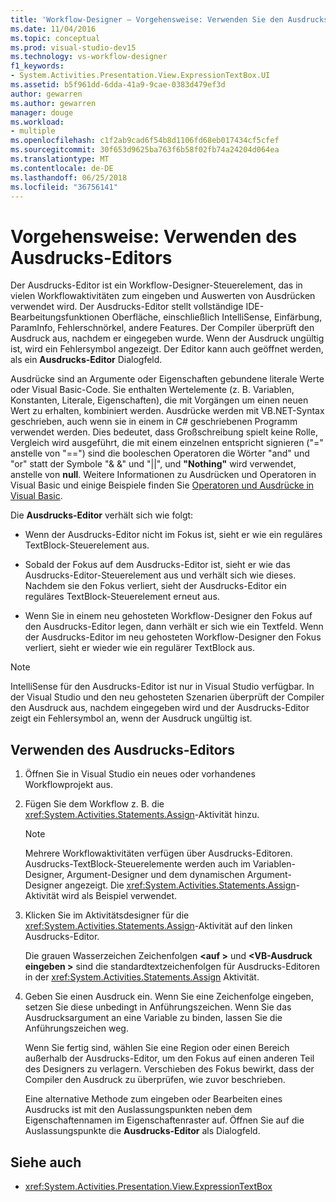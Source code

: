 ```yaml
---
title: 'Workflow-Designer – Vorgehensweise: Verwenden Sie den Ausdrucks-Editor'
ms.date: 11/04/2016
ms.topic: conceptual
ms.prod: visual-studio-dev15
ms.technology: vs-workflow-designer
f1_keywords:
- System.Activities.Presentation.View.ExpressionTextBox.UI
ms.assetid: b5f961dd-6dda-41a9-9cae-0383d479ef3d
author: gewarren
ms.author: gewarren
manager: douge
ms.workload:
- multiple
ms.openlocfilehash: c1f2ab9cad6f54b8d1106fd68eb017434cf5cfef
ms.sourcegitcommit: 30f653d9625ba763f6b58f02fb74a24204d064ea
ms.translationtype: MT
ms.contentlocale: de-DE
ms.lasthandoff: 06/25/2018
ms.locfileid: "36756141"
---
```

# <a name="how-to-use-the-expression-editor"></a>Vorgehensweise: Verwenden des Ausdrucks-Editors

Der Ausdrucks-Editor ist ein Workflow-Designer-Steuerelement, das in vielen Workflowaktivitäten zum eingeben und Auswerten von Ausdrücken verwendet wird. Der Ausdrucks-Editor stellt vollständige IDE-Bearbeitungsfunktionen Oberfläche, einschließlich IntelliSense, Einfärbung, ParamInfo, Fehlerschnörkel, andere Features. Der Compiler überprüft den Ausdruck aus, nachdem er eingegeben wurde. Wenn der Ausdruck ungültig ist, wird ein Fehlersymbol angezeigt. Der Editor kann auch geöffnet werden, als ein **Ausdrucks-Editor** Dialogfeld.

Ausdrücke sind an Argumente oder Eigenschaften gebundene literale Werte oder Visual Basic-Code. Sie enthalten Wertelemente (z. B. Variablen, Konstanten, Literale, Eigenschaften), die mit Vorgängen um einen neuen Wert zu erhalten, kombiniert werden. Ausdrücke werden mit VB.NET-Syntax geschrieben, auch wenn sie in einem in C# geschriebenen Programm verwendet werden. Dies bedeutet, dass Großschreibung spielt keine Rolle, Vergleich wird ausgeführt, die mit einem einzelnen entspricht signieren ("=" anstelle von "==") sind die booleschen Operatoren die Wörter "and" und "or" statt der Symbole "& &" und "||", und **"Nothing"** wird verwendet, anstelle von **null**. Weitere Informationen zu Ausdrücken und Operatoren in Visual Basic und einige Beispiele finden Sie [Operatoren und Ausdrücke in Visual Basic](/previous-versions/visualstudio/visual-studio-2010/a1w3te48(v=vs.100)).

Die **Ausdrucks-Editor** verhält sich wie folgt:

- Wenn der Ausdrucks-Editor nicht im Fokus ist, sieht er wie ein reguläres TextBlock-Steuerelement aus.

- Sobald der Fokus auf dem Ausdrucks-Editor ist, sieht er wie das Ausdrucks-Editor-Steuerelement aus und verhält sich wie dieses. Nachdem sie den Fokus verliert, sieht der Ausdrucks-Editor ein reguläres TextBlock-Steuerelement erneut aus.

- Wenn Sie in einem neu gehosteten Workflow-Designer den Fokus auf den Ausdrucks-Editor legen, dann verhält er sich wie ein Textfeld. Wenn der Ausdrucks-Editor im neu gehosteten Workflow-Designer den Fokus verliert, sieht er wieder wie ein regulärer TextBlock aus.

> [!NOTE]
> IntelliSense für den Ausdrucks-Editor ist nur in Visual Studio verfügbar. In der Visual Studio und den neu gehosteten Szenarien überprüft der Compiler den Ausdruck aus, nachdem eingegeben wird und der Ausdrucks-Editor zeigt ein Fehlersymbol an, wenn der Ausdruck ungültig ist.

## <a name="use-the-expression-editor"></a>Verwenden des Ausdrucks-Editors

1.  Öffnen Sie in Visual Studio ein neues oder vorhandenes Workflowprojekt aus.

2.  Fügen Sie dem Workflow z. B. die <xref:System.Activities.Statements.Assign>-Aktivität hinzu.

    > [!NOTE]
    > Mehrere Workflowaktivitäten verfügen über Ausdrucks-Editoren. Ausdrucks-TextBlock-Steuerelemente werden auch im Variablen-Designer, Argument-Designer und dem dynamischen Argument-Designer angezeigt. Die <xref:System.Activities.Statements.Assign>-Aktivität wird als Beispiel verwendet.

3.  Klicken Sie im Aktivitätsdesigner für die <xref:System.Activities.Statements.Assign>-Aktivität auf den linken Ausdrucks-Editor.

     Die grauen Wasserzeichen Zeichenfolgen  **\<auf >** und  **\<VB-Ausdruck eingeben >** sind die standardtextzeichenfolgen für Ausdrucks-Editoren in der <xref:System.Activities.Statements.Assign> Aktivität.

4.  Geben Sie einen Ausdruck ein. Wenn Sie eine Zeichenfolge eingeben, setzen Sie diese unbedingt in Anführungszeichen. Wenn Sie das Ausdrucksargument an eine Variable zu binden, lassen Sie die Anführungszeichen weg.

     Wenn Sie fertig sind, wählen Sie eine Region oder einen Bereich außerhalb der Ausdrucks-Editor, um den Fokus auf einen anderen Teil des Designers zu verlagern. Verschieben des Fokus bewirkt, dass der Compiler den Ausdruck zu überprüfen, wie zuvor beschrieben.

     Eine alternative Methode zum eingeben oder Bearbeiten eines Ausdrucks ist mit den Auslassungspunkten neben dem Eigenschaftennamen im Eigenschaftenraster auf. Öffnen Sie auf die Auslassungspunkte die **Ausdrucks-Editor** als Dialogfeld.

## <a name="see-also"></a>Siehe auch

- <xref:System.Activities.Presentation.View.ExpressionTextBox>